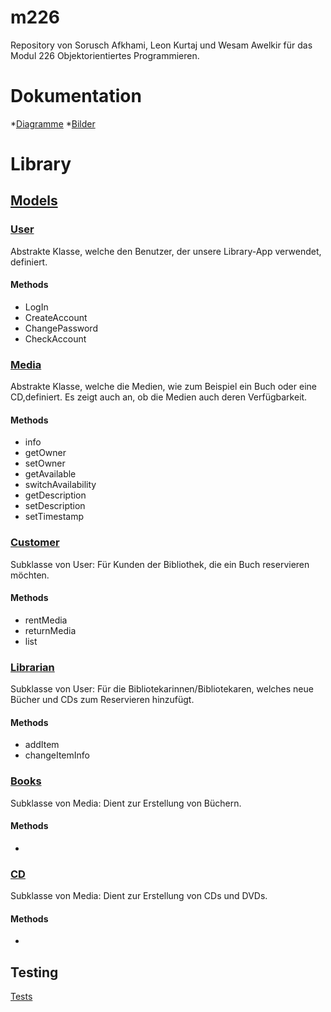 # m226
Repository von Sorusch Afkhami, Leon Kurtaj und Wesam Awelkir für das Modul 226 Objektorientiertes Programmieren. 

# Dokumentation
*[Diagramme](Dokumentation/diagrams)
*[Bilder](Dokumentation/pictures)

# Library


## [Models](https://github.com/sraosha47/m226/tree/main/Project_library/the_library/src/main/java/model)

### [User](https://github.com/sraosha47/m226/blob/main/Project_library/the_library/src/main/java/model/User.java)
Abstrakte Klasse, welche den Benutzer, der unsere Library-App verwendet, definiert.
#### Methods
* LogIn
* CreateAccount
* ChangePassword
* CheckAccount

### [Media](https://github.com/sraosha47/m226/blob/main/Project_library/the_library/src/main/java/model/Media.java)
Abstrakte Klasse, welche die Medien, wie zum Beispiel ein Buch oder eine CD,definiert. Es zeigt auch an, ob die Medien auch deren Verfügbarkeit.
#### Methods
* info
* getOwner
* setOwner
* getAvailable
* switchAvailability
* getDescription
* setDescription
* setTimestamp

### [Customer](https://github.com/sraosha47/m226/blob/main/Project_library/the_library/src/main/java/model/Customer.java)
Subklasse von User: Für Kunden der Bibliothek, die ein Buch reservieren möchten.
#### Methods
* rentMedia
* returnMedia
* list

### [Librarian](https://github.com/sraosha47/m226/blob/main/Project_library/the_library/src/main/java/model/Librarian.java)
Subklasse von User: Für die Bibliotekarinnen/Bibliotekaren, welches neue Bücher und CDs zum Reservieren hinzufügt.
#### Methods
* addItem
* changeItemInfo

### [Books](https://github.com/sraosha47/m226/blob/main/Project_library/the_library/src/main/java/model/Book.java)
Subklasse von Media: Dient zur Erstellung von Büchern.
#### Methods
* 

### [CD](https://github.com/sraosha47/m226/blob/main/Project_library/the_library/src/main/java/model/CD.java)
Subklasse von Media: Dient zur Erstellung von CDs und DVDs.
#### Methods
* 

## Testing
[Tests](Project_library/the_library/src/test/java)

